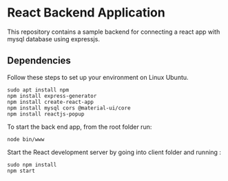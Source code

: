 # React Backend Application

This repository contains a sample backend for connecting a react app with mysql database using expressjs.

## Dependencies

Follow these steps to set up your environment on Linux Ubuntu. 


```
sudo apt install npm
npm install express-generator
npm install create-react-app
npm install mysql cors @material-ui/core
npm install reactjs-popup
```
To start the back end app, from the root folder run:

```
node bin/www
```

Start the React development server by going into client folder and running :

```
sudo npm install
npm start
```
